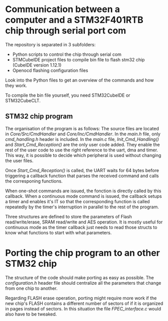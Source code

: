 # Communication between a computer and a STM32F401RTB chip through serial port com

The repository is separated in 3 subfolders:

- Python scripts to control the chip through serial com
- STMCubeIDE project files to compile bin file to flash stm32 chip (CubeIDE version 1.12.1)
- Openocd flashing configuration files

Look into the Python files to get an overview of the commands and how they work.

To compile the bin file yourself, you need STM32CubeIDE or STM32CubeCLT.

## STM32 chip program

The organisation of the program is as follows: The source files are located in *Core/Src/CmdHandler* and *Core/Inc/CmdHandler*.
In the *main.h* file, only *cmd_handling.h* header is included. In the *main.c* file, *Init_Cmd_Handling()* and *Start_Cmd_Reception()* are the
only user code added. They enable the rest of the user code to use the right reference to the uart, dma and timer. This way, it is possible to decide which peripheral is used without changing the user files.

Once *Start_Cmd_Reception()* is called, the UART waits for 64 bytes before triggering a callback function that parses the received command and calls the corresponing functions.

When one-shot commands are issued, the fonction is directly called by this callback. When a continuous mode command is issued, the callback setups a timer and enables it's IT so that the corresponding function is called repeatedly by the timer's interruption in parallel to the rest of the program.

Three structures are defined to store the parameters of Flash read/write/erase, SRAM read/write and AES operation. It is mostly useful for continuous mode as the timer callback just needs to read those structs to know what functions to start with what parameters.

# Porting the chip program to an other STM32 chip

The structure of the code should make porting as easy as possible. The *configuration.h* header file should centralize all the parameters that change from one chip to another.

Regarding FLASH erase operation, porting might require more work if the new chip's FLASH contains a different number of sectors of if it is organized in pages instead of sectors. In this situation the file *FPEC_interface.c* would also have to be tweaked.
